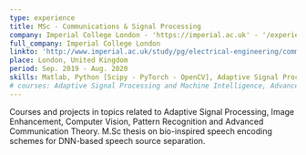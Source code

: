 ```yaml
---
type: experience
title: MSc - Communications & Signal Processing
company: Imperial College London - 'https://imperial.ac.uk' - '/experience/logo_imperial.jpg'
full_company: Imperial College London
linkto: 'http://www.imperial.ac.uk/study/pg/electrical-engineering/communications-signal-processing/'
place: London, United Kingdom
period: Sep. 2019 - Aug. 2020
skills: Matlab, Python [Scipy - PyTorch - OpenCV], Adaptive Signal Processing, Computer Vision, Wireless Communications
# courses: Adaptive Signal Processing and Machine Intelligence, Advanced Communication Theory, Digital Signal Processing and Digital Filters, Digital Image Processing, Pattern Recognition, Speech Processing, Wavelets and Representation Learning
---
```


Courses and projects in topics related to Adaptive Signal Processing, Image Enhancement, Computer Vision, Pattern Recognition and Advanced Communication Theory. M.Sc thesis on bio-inspired speech encoding schemes for DNN-based speech source separation.